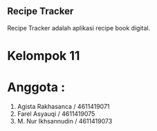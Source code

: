 ## Recipe Tracker
Recipe Tracker adalah aplikasi recipe book digital.

# Kelompok 11
# Anggota :
1. Agista Rakhasanca / 4611419071
2. Farel Asyauqi     / 4611419075
3. M. Nur Ikhsannudin / 4611419073